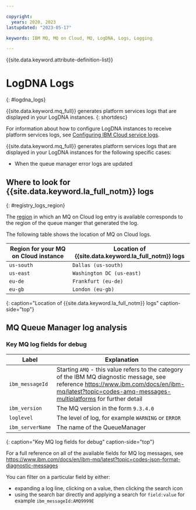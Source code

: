 ```yaml
---

copyright:
  years: 2020, 2023
lastupdated: "2023-05-17"

keywords: IBM MQ, MQ on Cloud, MQ, LogDNA, Logs, Logging

---
```


{{site.data.keyword.attribute-definition-list}}

# LogDNA Logs
{: #logdna_logs}

{{site.data.keyword.mq_full}} generates platform services logs that are displayed in your LogDNA instances.
{: shortdesc}

For information about how to configure LogDNA instances to receive platform services logs, see [Configuring IBM Cloud service logs](/docs/log-analysis?topic=log-analysis-config_svc_logs).

{{site.data.keyword.mq_full}} generates platform services logs that are displayed in your LogDNA instances for the following specific cases:

- When the queue manager error logs are updated

## Where to look for {{site.data.keyword.la_full_notm}} logs
{: #registry_logs_region}

The [region](/docs/mqcloud?topic=mqcloud-deploy_locations) in which an MQ on Cloud log entry is available corresponds to the region of the queue manger that generated the log.

The following table shows the location of MQ on Cloud logs.

| Region for your MQ on Cloud instance | Location of {{site.data.keyword.la_full_notm}} logs |
|-----------------                     |-----------------                                    |
| `us-south`                           | `Dallas (us-south)`                                 |
| `us-east`                            | `Washington DC (us-east)`                           |
| `eu-de`                              | `Frankfurt (eu-de)`                                 |
| `eu-gb`                              | `London (eu-gb)`                                    |
{: caption="Location of {{site.data.keyword.la_full_notm}} logs" caption-side="top"}

## MQ Queue Manager log analysis

### Key MQ log fields for debug

| Label                                | Explanation                                               |
|-----------------                     |-----------------                                          |
| `ibm_messageId`                      | Starting `AMQ` - this value refers to the category of the IBM MQ diagnostic message, see reference https://www.ibm.com/docs/en/ibm-mq/latest?topic=codes-amq-messages-multiplatforms for further detail  |
| `ibm_version`                        | The MQ version in the form `9.3.4.0`                      |
| `loglevel`                           | The level of log, for example `WARNING` or `ERROR`        |
| `ibm_serverName`                     | The name of the QueueManager                              |
{: caption="Key MQ log fields for debug" caption-side="top"}

For a full reference on all of the available fields for MQ log messages, see https://www.ibm.com/docs/en/ibm-mq/latest?topic=codes-json-format-diagnostic-messages

You can filter on a particular field by either:

- expanding a log line, clicking on a value, then clicking the search icon
- using the search bar directly and applying a search for `field:value` for example `ibm_messageId:AMQ9999E`
